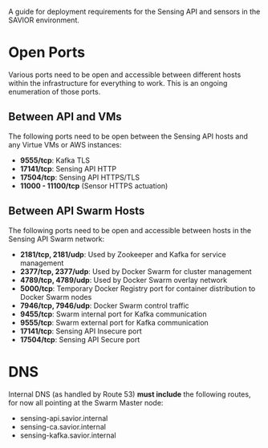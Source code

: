 A guide for deployment requirements for the Sensing API and sensors in the SAVIOR environment.

# Open Ports

Various ports need to be open and accessible between different hosts within the infrastructure for everything to work. This is an ongoing enumeration of those ports.

## Between API and VMs

The following ports need to be open between the Sensing API hosts and any Virtue VMs or AWS instances:

 - **9555/tcp**: Kafka TLS
 - **17141/tcp**: Sensing API HTTP
 - **17504/tcp**: Sensing API HTTPS/TLS
 - **11000 - 11100/tcp** (Sensor HTTPS actuation)

## Between API Swarm Hosts

The following ports need to be open and accessible between hosts in the Sensing API Swarm network:

 - **2181/tcp, 2181/udp**: Used by Zookeeper and Kafka for service management
 - **2377/tcp, 2377/udp**: Used by Docker Swarm for cluster management
 - **4789/tcp, 4789/udp**: Used by Docker Swarm overlay network
 - **5000/tcp**: Temporary Docker Registry port for container distribution to Docker Swarm nodes
 - **7946/tcp, 7946/udp**: Docker Swarm control traffic
 - **9455/tcp**: Swarm internal port for Kafka communication
 - **9555/tcp**: Swarm external port for Kafka communication
 - **17141/tcp**: Sensing API Insecure port
 - **17504/tcp**: Sensing API Secure port

# DNS

Internal DNS (as handled by Route 53) **must include** the following routes, for now all pointing at the Swarm Master node:

 - sensing-api.savior.internal
 - sensing-ca.savior.internal
 - sensing-kafka.savior.internal 
